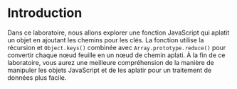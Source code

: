 # Introduction

Dans ce laboratoire, nous allons explorer une fonction JavaScript qui aplatit un objet en ajoutant les chemins pour les clés. La fonction utilise la récursion et `Object.keys()` combinée avec `Array.prototype.reduce()` pour convertir chaque nœud feuille en un nœud de chemin aplati. À la fin de ce laboratoire, vous aurez une meilleure compréhension de la manière de manipuler les objets JavaScript et de les aplatir pour un traitement de données plus facile.
